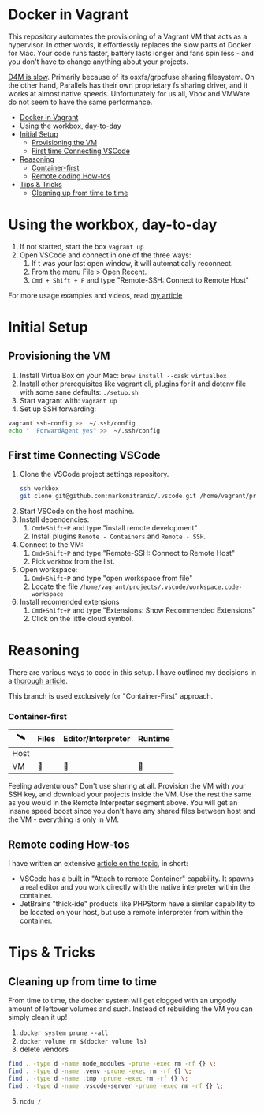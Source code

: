 # Docker in Vagrant

This repository automates the provisioning of a Vagrant VM that acts as a hypervisor. In other words, it effortlessly replaces the slow parts of Docker for Mac. Your code runs faster, battery lasts longer and fans spin less - and you don't have to change anything about your projects.

[D4M is slow](https://medium.com/homullus/docker-for-mac-performance-diy-d4m-e4232ca8b671). Primarily because of its osxfs/grpcfuse sharing filesystem. On the other hand, Parallels has their own proprietary fs sharing driver, and it works at almost native speeds. Unfortunately for us all, Vbox and VMWare do not seem to have the same performance.

- [Docker in Vagrant](#docker-in-vagrant)
- [Using the workbox, day-to-day](#using-the-workbox-day-to-day)
- [Initial Setup](#initial-setup)
  - [Provisioning the VM](#provisioning-the-vm)
  - [First time Connecting VSCode](#first-time-connecting-vscode)
- [Reasoning](#reasoning)
    - [Container-first](#container-first)
  - [Remote coding How-tos](#remote-coding-how-tos)
- [Tips & Tricks](#tips--tricks)
  - [Cleaning up from time to time](#cleaning-up-from-time-to-time)

# Using the workbox, day-to-day
1. If not started, start the box `vagrant up`
2. Open VSCode and connect in one of the three ways:
   1. If t was your last open window, it will automatically reconnect.
   2. From the menu File > Open Recent.
   3. `Cmd + Shift + P` and type "Remote-SSH: Connect to Remote Host"

For more usage examples and videos, read [my article](https://medium.com/homullus/remote-development-or-how-i-learned-to-stop-worrying-and-love-the-mainframe-90165147a57d#fde9)

# Initial Setup
## Provisioning the VM

1. Install VirtualBox on your Mac: `brew install --cask virtualbox`
2. Install other prerequisites like vagrant cli, plugins for it and dotenv file with some sane defaults: `./setup.sh`
3. Start vagrant with: `vagrant up`
4. Set up SSH forwarding:
  ```bash
  vagrant ssh-config >>  ~/.ssh/config
  echo "  ForwardAgent yes" >>  ~/.ssh/config
  ```

## First time Connecting VSCode
1. Clone the VSCode project settings repository. 
   ```bash
   ssh workbox
   git clone git@github.com:markomitranic/.vscode.git /home/vagrant/projects/.vscode
   ```
2. Start VSCode on the host machine.
3. Install dependencies:
   1. `Cmd+Shift+P` and type "install remote development"
   2. Install plugins `Remote - Containers` and `Remote - SSH`.
4. Connect to the VM:
   1. `Cmd+Shift+P` and type "Remote-SSH: Connect to Remote Host"
   2. Pick `workbox` from the list.
5. Open workspace:
   1. `Cmd+Shift+P` and type "open workspace from file"
   2. Locate the file `/home/vagrant/projects/.vscode/workspace.code-workspace`
6. Install recomended extensions
   1. `Cmd+Shift+P` and type "Extensions: Show Recommended Extensions"
   2. Click on the little cloud symbol.

# Reasoning

There are various ways to code in this setup. I have outlined my decisions in a [thorough article](https://medium.com/homullus/docker-for-mac-performance-diy-d4m-e4232ca8b671).

This branch is used exclusively for "Container-First" approach.

### Container-first
| 	🛰	|	Files	|	Editor/Interpreter	|	Runtime	|
|	-	|	-		|	-					|	-		|
|	Host|			|						|			|
|	VM	|	🔻		|	🔻					|	🔻		|

Feeling adventurous? Don't use sharing at all. Provision the VM with your SSH key, and download your projects inside the VM. Use the rest the same as you would in the Remote Interpreter segment above. You will get an insane speed boost since you don't have any shared files between host and the VM - everything is only in VM.

## Remote coding How-tos
I have written an extensive [article on the topic](https://medium.com/homullus/remote-development-or-how-i-learned-to-stop-worrying-and-love-the-mainframe-90165147a57d), in short:
- VSCode has a built in "Attach to remote Container" capability. It spawns a real editor and you work directly with the native interpreter within the container.
- JetBrains "thick-ide" products like PHPStorm have a similar capability to be located on your host, but use a remote interpreter from within the container.

# Tips & Tricks

## Cleaning up from time to time
From time to time, the docker system will get clogged with an ungodly amount of leftover volumes and such. Instead of rebuilding the VM you can simply clean it up!
1. `docker system prune --all`
2. `docker volume rm $(docker volume ls)`
3. delete vendors
  ```bash
  find . -type d -name node_modules -prune -exec rm -rf {} \;
  find . -type d -name .venv -prune -exec rm -rf {} \;
  find . -type d -name .tmp -prune -exec rm -rf {} \;
  find . -type d -name .vscode-server -prune -exec rm -rf {} \;
  ```
5. `ncdu /`